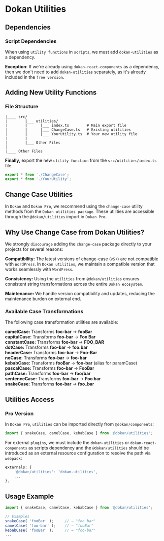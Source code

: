 # Dokan Utilities

## Dependencies

### Script Dependencies

When using `utility functions` in `scripts`, we must add `dokan-utilities` as a dependency.

**Exception:** If we're already using `dokan-react-components` as a dependency, then we don't need to add `dokan-utilities` separately, as it's already included in the `free version`.

## Adding New Utility Functions

### File Structure

```
|____ src/
|        |___ utilities/
|        |      |___ index.ts        # Main export file
|        |      |___ ChangeCase.ts   # Existing utilities
|        |      |___ YourUtility.ts  # Your new utility file
|        |
|        |___ Other Files
|
|____ Other Files
```

**Finally,** export the new `utility function` from the `src/utilities/index.ts` file.

```ts
export * from './ChangeCase';
export * from './YourUtility';
```

## Change Case Utilities

In `Dokan` and `Dokan Pro`, we recommend using the `change-case` utility methods from the `Dokan utilities package`. These utilities are accessible through the `@dokan/utilities` import in `Dokan Pro`.

## Why Use Change Case from Dokan Utilities?

We strongly `discourage` adding the `change-case` package directly to your projects for several reasons:

**Compatibility:** The latest versions of change-case (`v5+`) are not compatible with `WordPress`. In `Dokan utilities`, we maintain a compatible version that works seamlessly with `WordPress`.

**Consistency:** Using the `utilities` from `@dokan/utilities` ensures consistent string transformations across the entire `Dokan ecosystem`.

**Maintenance:** We handle version compatibility and updates, reducing the maintenance burden on external end.

### Available Case Transformations
The following case transformation utilities are available:

**camelCase:** Transforms **foo-bar** → **fooBar**  
**capitalCase:** Transforms **foo-bar** → **Foo Bar**  
**constantCase:** Transforms **foo-bar** → **FOO_BAR**  
**dotCase:** Transforms **foo-bar** → **foo.bar**  
**headerCase:** Transforms **foo-bar** → **Foo-Bar**  
**noCase:** Transforms **foo-bar** → **foo-bar**  
**kebabCase:** Transforms **fooBar** → **foo-bar** (alias for paramCase)  
**pascalCase:** Transforms **foo-bar** → **FooBar**  
**pathCase:** Transforms **foo-bar** → **foo/bar**  
**sentenceCase:** Transforms **foo-bar** → **Foo bar**  
**snakeCase:** Transforms **foo-bar** → **foo_bar**  

## Utilities Access

### Pro Version

In `Dokan Pro`, `utilities` can be imported directly from `@dokan/components`:

```js
import { snakeCase, camelCase, kebabCase } from '@dokan/utilities';
```

For external `plugins`, we must include the `dokan-utilities` or `dokan-react-components` as scripts dependency and the `@dokan/utilities` should be introduced as an external resource configuration to resolve the path via `webpack`:

```js
externals: {
    '@dokan/utilities': 'dokan.utilities',
    ...
},
```

## Usage Example

```js
import { snakeCase, camelCase, kebabCase } from '@dokan/utilities';

// Examples
snakeCase( 'fooBar' );     // → "foo_bar"
camelCase( 'foo-bar' );    // → "fooBar"
kebabCase( 'fooBar' );     // → "foo-bar"
...
```
